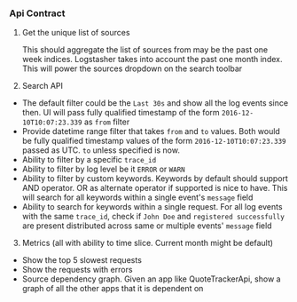 ### Api Contract

1. Get the unique list of sources 

   This should aggregate the list of sources from may be the past one week indices. Logstasher takes into account the past one month index. This will power the sources dropdown on the search toolbar

2. Search API

- The default filter could be the `Last 30s` and show all the log events since then. UI will pass fully qualified timestamp of the form `2016-12-10T10:07:23.339` as `from` filter 
- Provide datetime range filter that takes `from` and `to` values. Both would be fully qualified timestamp values of the form `2016-12-10T10:07:23.339` passed as UTC. `to` unless specified is now. 
- Ability to filter by a specific `trace_id`
- Ability to filter by log level be it `ERROR` or `WARN`
- Ability to filter by custom keywords. Keywords by default should support AND operator. OR as alternate operator if supported is nice to have. This will search for all keywords within a single event's `message` field
- Ability to search for keywords within a single request. For all log events with the same `trace_id`, check if `John Doe` and `registered successfully` are present distributed across same or multiple events' `message` field 

3. Metrics (all with ability to time slice. Current month might be default)

- Show the top 5 slowest requests
- Show the requests with errors
- Source dependency graph. Given an app like QuoteTrackerApi, show a graph of all the other apps that it is dependent on

